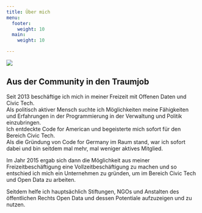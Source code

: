 ```yaml
---
title: Über mich
menu:
  footer:
    weight: 10
  main:
    weight: 10

---
```


![](https://res.cloudinary.com/civicvision/image/upload/f_auto,q_auto,h_800,dpr_auto,c_limit/milafrerichs.com/IMG_0583.jpg)

## Aus der Community in den Traumjob

Seit 2013 beschäftige ich mich in meiner Freizeit mit Offenen Daten und Civic Tech.  
Als politisch aktiver Mensch suchte ich Möglichkeiten meine Fähigkeiten und Erfahrungen in der Programmierung in der Verwaltung und Politik einzubringen.  
Ich entdeckte Code for American und begeisterte mich sofort für den Bereich Civic Tech.  
Als die Gründung von Code for Germany im Raum stand, war ich sofort dabei und bin seitdem mal mehr, mal weniger aktives Mitglied.  

Im Jahr 2015 ergab sich dann die Möglichkeit aus meiner Freizeitbeschäftigung eine Vollzeitbeschäftigung zu machen und so entschied ich mich ein Unternehmen zu gründen, um im Bereich Civic Tech und Open Data zu arbeiten.  

Seitdem helfe ich hauptsächlich Stiftungen, NGOs und Anstalten des öffentlichen Rechts Open Data und dessen Potentiale aufzuzeigen und zu nutzen.
